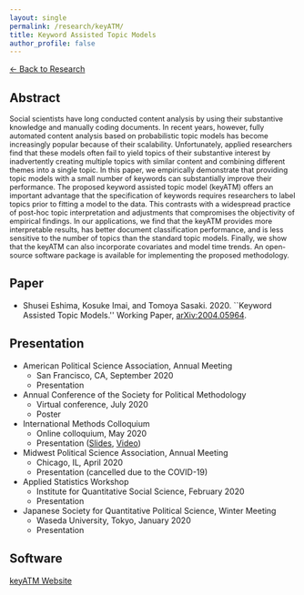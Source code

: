 ```yaml
---
layout: single
permalink: /research/keyATM/
title: Keyword Assisted Topic Models
author_profile: false
---
```

[← Back to Research](/research/)

## Abstract
<span style="font-size: 0.9em">
Social scientists have long conducted content analysis by using their substantive knowledge and manually coding documents. In recent years, however, fully automated content analysis based on probabilistic topic models has become increasingly popular because of their scalability. Unfortunately, applied researchers find that these models often fail to yield topics of their substantive interest by inadvertently creating multiple topics with similar content and combining different themes into a single topic. In this paper, we empirically demonstrate that providing topic models with a small number of keywords can substantially improve their performance. The proposed keyword assisted topic model (keyATM) offers an important advantage that the specification of keywords requires researchers to label topics prior to fitting a model to the data. This contrasts with a widespread practice of post-hoc topic interpretation and adjustments that compromises the objectivity of empirical findings. In our applications, we find that the keyATM provides more interpretable results, has better document classification performance, and is less sensitive to the number of topics than the standard topic models. Finally, we show that the keyATM can also incorporate covariates and model time trends. An open-source software package is available for implementing the proposed methodology.
</span>

## Paper
* Shusei Eshima, Kosuke Imai, and Tomoya Sasaki. 2020. ``Keyword Assisted Topic Models.'' Working Paper, <a href='http://arxiv.org/abs/2004.05964'>arXiv:2004.05964</a>.

## Presentation
* American Political Science Association, Annual Meeting
  * San Francisco, CA, September 2020
  * Presentation
* Annual Conference of the Society for Political Methodology
  * Virtual conference, July 2020
  * Poster
* International Methods Colloquium
  * Online colloquium, May 2020
  * Presentation (<a href="https://drive.google.com/file/d/142uQjJbqVwtg8b1FruBFK3-spSxny_mY/view?usp=sharing" target="_blank">Slides</a>, <a href="https://www.youtube.com/watch?v=neBKEjwHzMU&feature=youtu.be&t=1475" target="_blank">Video</a>)
* Midwest Political Science Association, Annual Meeting
  * Chicago, IL, April 2020
  * Presentation (cancelled due to the COVID-19)
* Applied Statistics Workshop
	* Institute for Quantitative Social Science, February 2020
	* Presentation
* Japanese Society for Quantitative Political Science, Winter Meeting
	* Waseda University, Tokyo, January 2020 
	* Presentation

## Software
[keyATM Website](https://keyatm.github.io/keyATM/)


